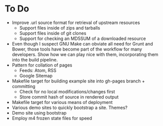 # To Do

- Improve .url source format for retrieval of upstream resources
    - Support files inside of zips and tarballs
    - Support files inside of git clones
    - Support for checking an MD5SUM of a downloaded resource
- Even though I suspect GNU Make can obviate all need for Grunt and Bower, those tools have become part of the workflow for many developers. Show how we can play nice with them, incorporating them into the build pipeline.
- Pattern for collation of pages
    - Feeds: Atom, RSS
    - Google Sitemap
- Makefile target for building example site into gh-pages branch + committing
    - Check for no local modifications/changes first
    - Store commit hash of source in rendered output
- Makefile target for various means of deployment
- Various demo sites to quickly bootstrap a site. Themes?
- Demo site using bootstrap
- Employ m4 frozen state files for speed
